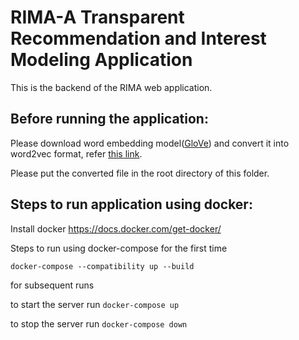 # RIMA-A Transparent Recommendation and Interest Modeling Application
This is the backend of the RIMA web application.

## Before running the application:

Please download word embedding model([GloVe](http://nlp.stanford.edu/data/glove.6B.zip)) and convert it into word2vec format, refer [this link](https://radimrehurek.com/gensim/scripts/glove2word2vec.html).

Please put the converted file in the root directory of this folder.


## Steps to run application using docker:

Install docker https://docs.docker.com/get-docker/

Steps to run using docker-compose for the first time

```
docker-compose --compatibility up --build
```


for subsequent runs

to start the server run `docker-compose up`

to stop the server run `docker-compose down`
